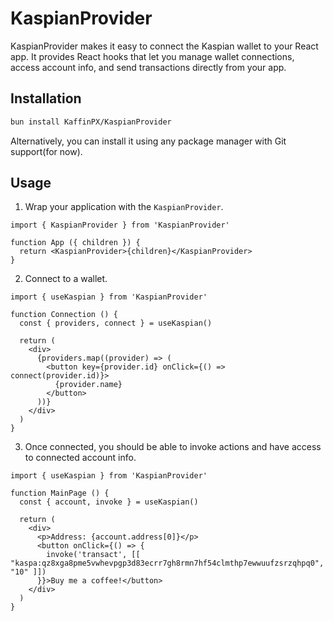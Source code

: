 # KaspianProvider
KaspianProvider makes it easy to connect the Kaspian wallet to your React app. It provides React hooks that let you manage wallet connections, access account info, and send transactions directly from your app.

## Installation

```bash
bun install KaffinPX/KaspianProvider
```

Alternatively, you can install it using any package manager with Git support(for now).

## Usage

1. Wrap your application with the `KaspianProvider`.

```tsx
import { KaspianProvider } from 'KaspianProvider'

function App ({ children }) {
  return <KaspianProvider>{children}</KaspianProvider>
}
```

2. Connect to a wallet.

```tsx
import { useKaspian } from 'KaspianProvider'

function Connection () {
  const { providers, connect } = useKaspian()

  return (
    <div>
      {providers.map((provider) => (
        <button key={provider.id} onClick={() => connect(provider.id)}>
          {provider.name}
        </button>
      ))}
    </div>
  )
}
```

3. Once connected, you should be able to invoke actions and have access to connected account info.

```tsx
import { useKaspian } from 'KaspianProvider'

function MainPage () {
  const { account, invoke } = useKaspian()

  return (
    <div>
      <p>Address: {account.address[0]}</p>
      <button onClick={() => {
        invoke('transact', [[ "kaspa:qz8xga8pme5vwhevpgp3d83ecrr7gh8rmn7hf54clmthp7ewwuufzsrzqhpq0", "10" ]])
      }}>Buy me a coffee!</button>
    </div>
  )
}
```
